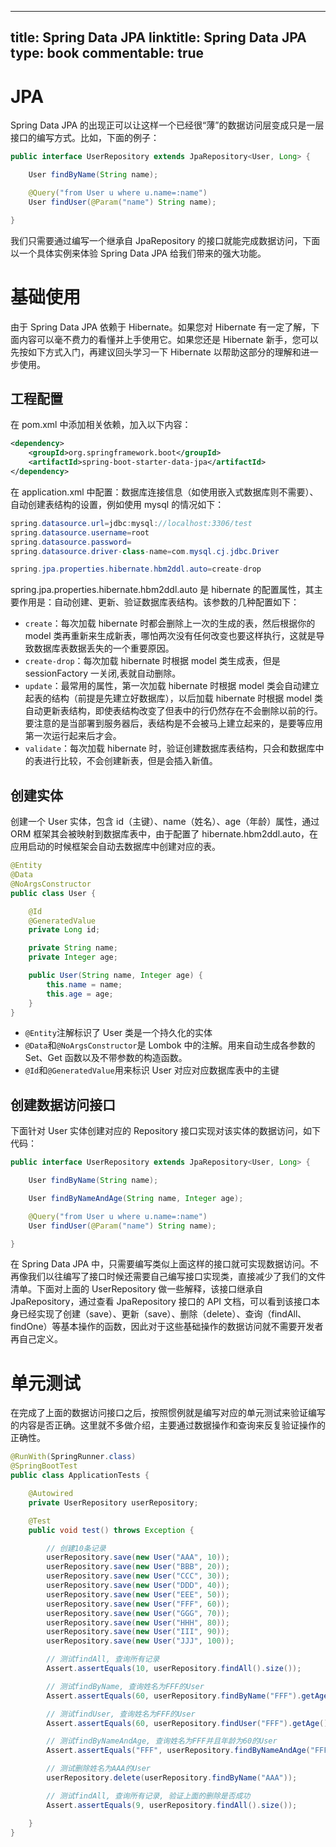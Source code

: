 
---
title: Spring Data JPA
linktitle: Spring Data JPA
type: book
commentable: true
---

# JPA

Spring Data JPA 的出现正可以让这样一个已经很“薄”的数据访问层变成只是一层接口的编写方式。比如，下面的例子：

```java
public interface UserRepository extends JpaRepository<User, Long> {

    User findByName(String name);

    @Query("from User u where u.name=:name")
    User findUser(@Param("name") String name);

}
```

我们只需要通过编写一个继承自 JpaRepository 的接口就能完成数据访问，下面以一个具体实例来体验 Spring Data JPA 给我们带来的强大功能。

# 基础使用

由于 Spring Data JPA 依赖于 Hibernate。如果您对 Hibernate 有一定了解，下面内容可以毫不费力的看懂并上手使用它。如果您还是 Hibernate 新手，您可以先按如下方式入门，再建议回头学习一下 Hibernate 以帮助这部分的理解和进一步使用。

## 工程配置

在 pom.xml 中添加相关依赖，加入以下内容：

```xml
<dependency>
    <groupId>org.springframework.boot</groupId>
    <artifactId>spring-boot-starter-data-jpa</artifactId>
</dependency>
```

在 application.xml 中配置：数据库连接信息（如使用嵌入式数据库则不需要）、自动创建表结构的设置，例如使用 mysql 的情况如下：

```java
spring.datasource.url=jdbc:mysql://localhost:3306/test
spring.datasource.username=root
spring.datasource.password=
spring.datasource.driver-class-name=com.mysql.cj.jdbc.Driver

spring.jpa.properties.hibernate.hbm2ddl.auto=create-drop
```

spring.jpa.properties.hibernate.hbm2ddl.auto 是 hibernate 的配置属性，其主要作用是：自动创建、更新、验证数据库表结构。该参数的几种配置如下：

- `create`：每次加载 hibernate 时都会删除上一次的生成的表，然后根据你的 model 类再重新来生成新表，哪怕两次没有任何改变也要这样执行，这就是导致数据库表数据丢失的一个重要原因。
- `create-drop`：每次加载 hibernate 时根据 model 类生成表，但是 sessionFactory 一关闭,表就自动删除。
- `update`：最常用的属性，第一次加载 hibernate 时根据 model 类会自动建立起表的结构（前提是先建立好数据库），以后加载 hibernate 时根据 model 类自动更新表结构，即使表结构改变了但表中的行仍然存在不会删除以前的行。要注意的是当部署到服务器后，表结构是不会被马上建立起来的，是要等应用第一次运行起来后才会。
- `validate`：每次加载 hibernate 时，验证创建数据库表结构，只会和数据库中的表进行比较，不会创建新表，但是会插入新值。

## 创建实体

创建一个 User 实体，包含 id（主键）、name（姓名）、age（年龄）属性，通过 ORM 框架其会被映射到数据库表中，由于配置了 hibernate.hbm2ddl.auto，在应用启动的时候框架会自动去数据库中创建对应的表。

```java
@Entity
@Data
@NoArgsConstructor
public class User {

    @Id
    @GeneratedValue
    private Long id;

    private String name;
    private Integer age;

    public User(String name, Integer age) {
        this.name = name;
        this.age = age;
    }
}
```

- `@Entity`注解标识了 User 类是一个持久化的实体
- `@Data`和`@NoArgsConstructor`是 Lombok 中的注解。用来自动生成各参数的 Set、Get 函数以及不带参数的构造函数。
- `@Id`和`@GeneratedValue`用来标识 User 对应对应数据库表中的主键

## 创建数据访问接口

下面针对 User 实体创建对应的 Repository 接口实现对该实体的数据访问，如下代码：

```java
public interface UserRepository extends JpaRepository<User, Long> {

    User findByName(String name);

    User findByNameAndAge(String name, Integer age);

    @Query("from User u where u.name=:name")
    User findUser(@Param("name") String name);

}
```

在 Spring Data JPA 中，只需要编写类似上面这样的接口就可实现数据访问。不再像我们以往编写了接口时候还需要自己编写接口实现类，直接减少了我们的文件清单。下面对上面的 UserRepository 做一些解释，该接口继承自 JpaRepository，通过查看 JpaRepository 接口的 API 文档，可以看到该接口本身已经实现了创建（save）、更新（save）、删除（delete）、查询（findAll、findOne）等基本操作的函数，因此对于这些基础操作的数据访问就不需要开发者再自己定义。

# 单元测试

在完成了上面的数据访问接口之后，按照惯例就是编写对应的单元测试来验证编写的内容是否正确。这里就不多做介绍，主要通过数据操作和查询来反复验证操作的正确性。

```java
@RunWith(SpringRunner.class)
@SpringBootTest
public class ApplicationTests {

    @Autowired
    private UserRepository userRepository;

    @Test
    public void test() throws Exception {

        // 创建10条记录
        userRepository.save(new User("AAA", 10));
        userRepository.save(new User("BBB", 20));
        userRepository.save(new User("CCC", 30));
        userRepository.save(new User("DDD", 40));
        userRepository.save(new User("EEE", 50));
        userRepository.save(new User("FFF", 60));
        userRepository.save(new User("GGG", 70));
        userRepository.save(new User("HHH", 80));
        userRepository.save(new User("III", 90));
        userRepository.save(new User("JJJ", 100));

        // 测试findAll, 查询所有记录
        Assert.assertEquals(10, userRepository.findAll().size());

        // 测试findByName, 查询姓名为FFF的User
        Assert.assertEquals(60, userRepository.findByName("FFF").getAge().longValue());

        // 测试findUser, 查询姓名为FFF的User
        Assert.assertEquals(60, userRepository.findUser("FFF").getAge().longValue());

        // 测试findByNameAndAge, 查询姓名为FFF并且年龄为60的User
        Assert.assertEquals("FFF", userRepository.findByNameAndAge("FFF", 60).getName());

        // 测试删除姓名为AAA的User
        userRepository.delete(userRepository.findByName("AAA"));

        // 测试findAll, 查询所有记录, 验证上面的删除是否成功
        Assert.assertEquals(9, userRepository.findAll().size());

    }
}
```

    